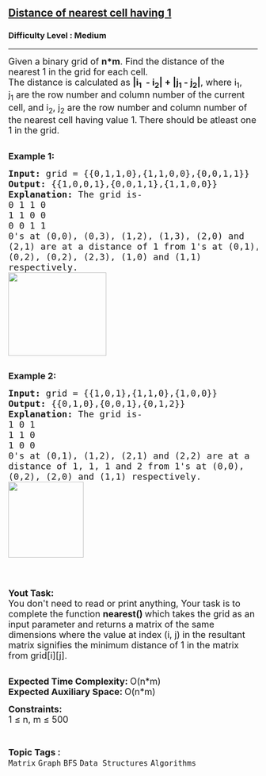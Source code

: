 <h2><a href="https://www.geeksforgeeks.org/problems/distance-of-nearest-cell-having-1-1587115620/1?page=2&category=Graph&sortBy=submissions">Distance of nearest cell having 1</a></h2><h3>Difficulty Level : Medium</h3><hr><div class="problems_problem_content__Xm_eO"><p><span style="font-size: 18px;">Given a binary grid of <strong>n*m</strong>. Find the distance of the nearest 1 in the grid&nbsp;for each cell.<br>The distance is calculated as&nbsp;<strong>|i<sub>1</sub>&nbsp; - i<sub>2</sub>| + |j<sub>1</sub>&nbsp;- j<sub>2</sub>|</strong>, where i<sub>1</sub>, j<sub>1</sub>&nbsp;are the row number and column number of the current cell, and i<sub>2</sub>, j<sub>2</sub>&nbsp;are the row number and column number of the nearest cell having value 1.</span>&nbsp;<span style="font-size: 18px;">There should be atleast one 1 in the grid.</span><br>&nbsp;</p>
<p><span style="font-size: 18px;"><strong>Example 1:</strong></span></p>
<pre><span style="font-size: 18px;"><strong>Input: </strong>grid = {{0,1,1,0},{1,1,0,0},{0,0,1,1}}
<strong>Output: </strong>{{1,0,0,1},{0,0,1,1},{1,1,0,0}}
<strong>Explanation: </strong>The grid is-
0 1 1 0&nbsp;
1 1 0 0&nbsp;
0 0 1 1&nbsp;
0's at (0,0), (0,3), (1,2), (1,3), (2,0) and
(2,1) are at a distance of 1 from 1's at (0,1),
(0,2), (0,2), (2,3), (1,0) and (1,1)
respectively.
<img style="height: 168px; width: 198px;" src="https://media.geeksforgeeks.org/wp-content/uploads/20221107154436/WhatsAppImage20221107at34408PM.jpeg" alt=""></span>

</pre>
<p><span style="font-size: 18px;"><strong>Example 2:</strong></span></p>
<pre><span style="font-size: 18px;"><strong>Input: </strong>grid = {{1,0,1},{1,1,0},{1,0,0}}
<strong>Output: </strong>{{0,1,0},{0,0,1},{0,1,2}}
<strong>Explanation:</strong></span><span style="font-size: 18px;">&nbsp;The grid is-
1 0 1
1 1 0
1 0 0
0's at (0,1), (1,2), (2,1) and (2,2) are at a 
distance of 1, 1, 1 and 2 from 1's at (0,0),
(0,2), (2,0) and (1,1) respectively.
<img style="height: 153px; width: 152px;" src="https://media.geeksforgeeks.org/wp-content/uploads/20221107155306/WhatsAppImage20221107at35249PM.jpeg" alt=""></span>

</pre>
<p>&nbsp;</p>
<p><span style="font-size: 18px;"><strong>Yout Task:</strong><br>You don't need to read or print anything, Your task is to complete the function&nbsp;<strong>nearest()&nbsp;</strong>which takes the grid as an input parameter and returns&nbsp;a matrix of the same dimensions where the value at index (i, j) in the resultant matrix signifies the minimum distance of 1 in the matrix from grid[i][j].</span><br>&nbsp;</p>
<p><span style="font-size: 18px;"><strong>Expected Time Complexity:&nbsp;</strong>O(n*m)<br><strong>Expected Auxiliary Space:&nbsp;</strong>O(n*m)</span></p>
<p><span style="font-size: 18px;"><strong>Constraints:</strong><br>1 ≤ n, m ≤ 500</span></p></div><br><p><span style=font-size:18px><strong>Topic Tags : </strong><br><code>Matrix</code>&nbsp;<code>Graph</code>&nbsp;<code>BFS</code>&nbsp;<code>Data Structures</code>&nbsp;<code>Algorithms</code>&nbsp;